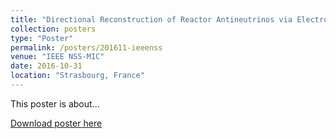 ```yaml
---
title: "Directional Reconstruction of Reactor Antineutrinos via Electron Scattering in Gd-doped Water Cherenkov Detectors"
collection: posters
type: "Poster"
permalink: /posters/201611-ieeenss
venue: "IEEE NSS-MIC"
date: 2016-10-31
location: "Strasbourg, France"
---
```


This poster is about...

[Download poster here](http://dhellfeld.github.io/files/posters/20161031-ieeenss.pdf)
